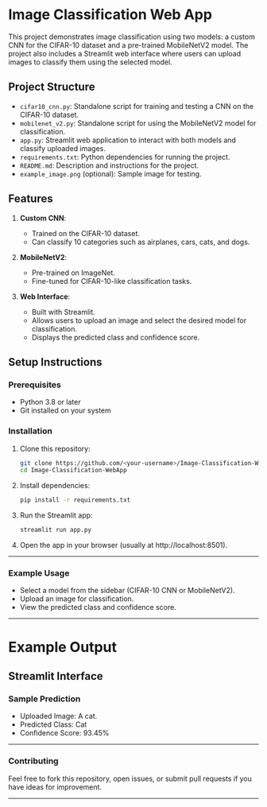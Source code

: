 # Image Classification Web App

This project demonstrates image classification using two models: a custom CNN for the CIFAR-10 dataset and a pre-trained MobileNetV2 model. The project also includes a Streamlit web interface where users can upload images to classify them using the selected model.

## Project Structure

- `cifar10_cnn.py`: Standalone script for training and testing a CNN on the CIFAR-10 dataset.
- `mobilenet_v2.py`: Standalone script for using the MobileNetV2 model for classification.
- `app.py`: Streamlit web application to interact with both models and classify uploaded images.
- `requirements.txt`: Python dependencies for running the project.
- `README.md`: Description and instructions for the project.
- `example_image.png` (optional): Sample image for testing.

## Features

1. **Custom CNN**:
   - Trained on the CIFAR-10 dataset.
   - Can classify 10 categories such as airplanes, cars, cats, and dogs.

2. **MobileNetV2**:
   - Pre-trained on ImageNet.
   - Fine-tuned for CIFAR-10-like classification tasks.

3. **Web Interface**:
   - Built with Streamlit.
   - Allows users to upload an image and select the desired model for classification.
   - Displays the predicted class and confidence score.

## Setup Instructions

### Prerequisites
- Python 3.8 or later
- Git installed on your system

### Installation

1. Clone this repository:
   ```bash
   git clone https://github.com/<your-username>/Image-Classification-WebApp.git
   cd Image-Classification-WebApp
2. Install dependencies:
   ```bash
   pip install -r requirements.txt
3. Run the Streamlit app:
   ```bash
   streamlit run app.py
4. Open the app in your browser (usually at http://localhost:8501).
---
### Example Usage
- Select a model from the sidebar (CIFAR-10 CNN or MobileNetV2).
- Upload an image for classification.
- View the predicted class and confidence score.
---

# Example Output
## Streamlit Interface
### Sample Prediction

- Uploaded Image: A cat.
- Predicted Class: Cat
- Confidence Score: 93.45%
---
### Contributing
Feel free to fork this repository, open issues, or submit pull requests if you have ideas for improvement.

---
